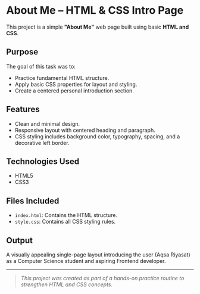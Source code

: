 # About Me – HTML & CSS Intro Page

This project is a simple **"About Me"** web page built using basic **HTML and CSS**.

## Purpose
The goal of this task was to:
- Practice fundamental HTML structure.
- Apply basic CSS properties for layout and styling.
- Create a centered personal introduction section.

## Features
- Clean and minimal design.
- Responsive layout with centered heading and paragraph.
- CSS styling includes background color, typography, spacing, and a decorative left border.

## Technologies Used
- HTML5
- CSS3

## Files Included
- `index.html`: Contains the HTML structure.
- `style.css`: Contains all CSS styling rules.

## Output
A visually appealing single-page layout introducing the user (Aqsa Riyasat) as a Computer Science student and aspiring Frontend developer.

---

> *This project was created as part of a hands-on practice routine to strengthen HTML and CSS concepts.*
